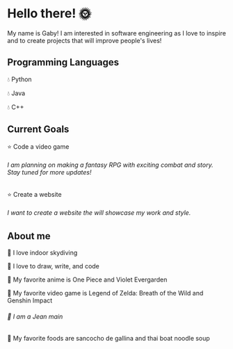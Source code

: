 
# Hello there! 🌞

My name is Gaby! 
I am interested in software engineering as I love to inspire and to create projects that will improve people's lives!


## Programming Languages

 💧  Python
 
 💧  Java
 
 💧  C++

 
## Current Goals
 
 ⭐ Code a video game
 
 ###### I am planning on making a fantasy RPG with exciting combat and story. Stay tuned for more updates!
 
 ⭐ Create a website
 
 ###### I want to create a website the will showcase my work and style. 
 
 ## About me
 
 🍃 I love indoor skydiving
 
 🍃 I love to draw, write, and code
 
 🍃 My favorite anime is One Piece and Violet Evergarden

 🍃 My favorite video game is Legend of Zelda: Breath of the Wild and Genshin Impact 
 ###### 🍃 I am a Jean main
 
 🍃 My favorite foods are sancocho de gallina and thai boat noodle soup

